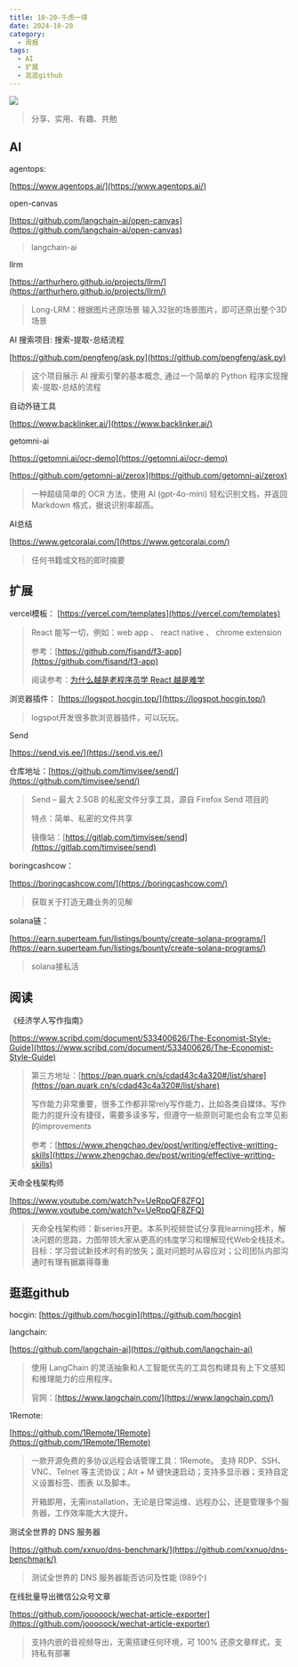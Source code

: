 ```yaml
---
title: 10-20-千虑一得
date: 2024-10-20
category:
  - 周报
tags:
  - AI
  - 扩展
  - 逛逛github
---
```

![](https://img.nnxx.me/file/06fec41a7d2808196218b-a1ec39b9d1ee4f4098.png)

> 分享、实用、有趣、共勉




## AI


agentops:

[https://www.agentops.ai/](https://www.agentops.ai/)


open-canvas

[https://github.com/langchain-ai/open-canvas](https://github.com/langchain-ai/open-canvas)

>langchain-ai



llrm

[https://arthurhero.github.io/projects/llrm/](https://arthurhero.github.io/projects/llrm/)

>Long-LRM：根据图片还原场景 输入32张的场景图片，即可还原出整个3D场景


AI 搜索项目: 搜索-提取-总结流程

[https://github.com/pengfeng/ask.py](https://github.com/pengfeng/ask.py)
>
>这个项目展示 AI 搜索引擎的基本概念, 通过一个简单的 Python 程序实现搜索-提取-总结的流程



自动外链工具

[https://www.backlinker.ai/](https://www.backlinker.ai/)


getomni-ai

[https://getomni.ai/ocr-demo](https://getomni.ai/ocr-demo)

[https://github.com/getomni-ai/zerox](https://github.com/getomni-ai/zerox)

>一种超级简单的 OCR 方法，使用 AI (gpt-4o-mini) 轻松识别文档，并返回 Markdown 格式，据说识别率超高。



AI总结

[https://www.getcoralai.com/](https://www.getcoralai.com/)

>任何书籍或文档的即时摘要



## 扩展


vercel模板：
[https://vercel.com/templates](https://vercel.com/templates)

>React 能写一切，例如：web app 、 react native 、 chrome extension
>
>参考：[https://github.com/fisand/f3-app](https://github.com/fisand/f3-app)
>
>阅读参考：[为什么越是老程序员学 React 越是难学](https://baoyu.ai/blog/why-senior-developers-find-react-harder-to-learn)




浏览器插件：
[https://logspot.hocgin.top/](https://logspot.hocgin.top/)

>logspot开发很多款浏览器插件，可以玩玩。



Send

[https://send.vis.ee/](https://send.vis.ee/)

仓库地址：[https://github.com/timvisee/send/](https://github.com/timvisee/send/)

>Send – 最大 2.5GB 的私密文件分享工具，源自 Firefox Send 项目的
>
>特点：简单、私密的文件共享
>
>镜像站：[https://gitlab.com/timvisee/send](https://gitlab.com/timvisee/send)



boringcashcow：

[https://boringcashcow.com/](https://boringcashcow.com/)
>获取关于打造无趣业务的见解


solana链：

[https://earn.superteam.fun/listings/bounty/create-solana-programs/](https://earn.superteam.fun/listings/bounty/create-solana-programs/)
>solana接私活



## 阅读

《经济学人写作指南》

[https://www.scribd.com/document/533400626/The-Economist-Style-Guide](https://www.scribd.com/document/533400626/The-Economist-Style-Guide)

>第三方地址：[https://pan.quark.cn/s/cdad43c4a320#/list/share](https://pan.quark.cn/s/cdad43c4a320#/list/share)
>
>写作能力非常重要，很多工作都非常rely写作能力，比如各类自媒体。写作能力的提升没有捷径，需要多读多写，但遵守一些原则可能也会有立竿见影的improvements
>
>参考：[https://www.zhengchao.dev/post/writing/effective-writting-skills](https://www.zhengchao.dev/post/writing/effective-writting-skills)
>


天命全栈架构师

[https://www.youtube.com/watch?v=UeRppQF8ZFQ](https://www.youtube.com/watch?v=UeRppQF8ZFQ)
>天命全栈架构师：新series开更。本系列视频尝试分享我learning技术，解决问题的思路，力图带领大家从更高的纬度学习和理解现代Web全栈技术。目标：学习尝试新技术时有的放矢；面对问题时从容应对；公司团队内部沟通时有理有据赢得尊重





## 逛逛github

hocgin:
[https://github.com/hocgin](https://github.com/hocgin)


langchain:

[https://github.com/langchain-ai](https://github.com/langchain-ai)

>使用 LangChain 的灵活抽象和人工智能优先的工具包构建具有上下文感知和推理能力的应用程序。
>
>官网：[https://www.langchain.com/](https://www.langchain.com/)


1Remote:

[https://github.com/1Remote/1Remote](https://github.com/1Remote/1Remote)

>一款开源免费的多协议远程会话管理工具：1Remote。 支持 RDP、SSH、VNC、Telnet 等主流协议；Alt + M 键快速启动；支持多显示器；支持自定义设置标签、图表 以及脚本。
>
>开箱即用，无需installation，无论是日常运维、远程办公，还是管理多个服务器，工作效率能大大提升。

测试全世界的 DNS 服务器

[https://github.com/xxnuo/dns-benchmark/](https://github.com/xxnuo/dns-benchmark/)
>测试全世界的 DNS 服务器能否访问及性能 (989个)

在线批量导出微信公众号文章

[https://github.com/jooooock/wechat-article-exporter](https://github.com/jooooock/wechat-article-exporter)

>支持内嵌的音视频导出，无需搭建任何环境，可 100% 还原文章样式，支持私有部署

